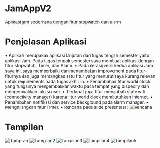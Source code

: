 # JamAppV2
Aplikasi jam sederhana dengan fitur stopwatch dan alarm


# Penjelasan Aplikasi
• Aplikasi merupakan aplikasi lanjutan dari tugas tengah semester yaitu aplikasi Jam.
Pada tugas tengah semester saya membuat aplikasi dengan fitur stopwatch, Timer,
dan Alarm.
• Pada iterasi/versi kedua aplikasi Jam saya ini, saya memperbaiki dan menambakan
improvement pada fitur-fiturnya dan juga memangkas satu fitur yang menurut saya
kurang relevan untuk requirements pada tugas akhir in.
• Penambahan fitur world clock yang fungsinya mengembalikan waktu pada tempat
yang dispecify dan mengembalikan lokasi user.
• Terdapat juga fitur mengubah state wifi (connectivity manager) karena fitur world
clock membutuhkan internet.
• Penambahan notifikasi dan service background pada alarm manager.
• Menghilangkan fitur Timer.
• Rencana pada slide presentasi :
![Rencana](gambar1.JPG)


# Tampilan
![Tampilan](screenshots/1.jpg) ![Tampilan2](screenshots/2.jpg)
![Tampilan3](screenshots/3.jpg) ![Tampilan4](screenshots/4.jpg) ![Tampilan5](screenshots/5.jpg)